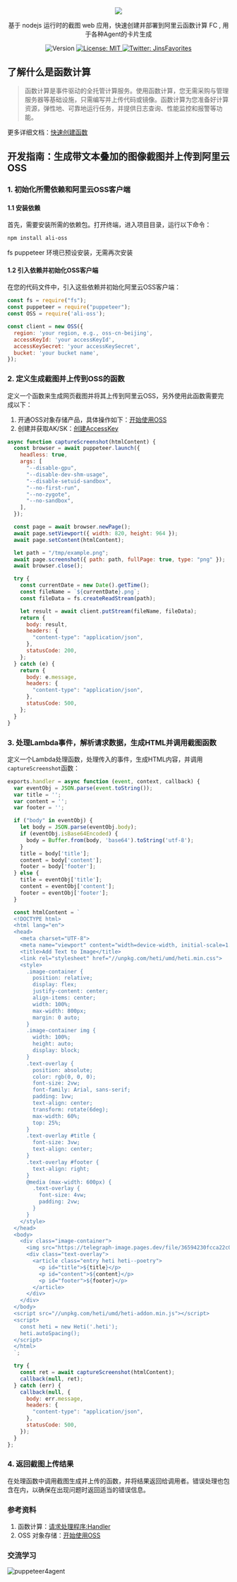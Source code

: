 <div align="center">
  <img src="https://capsule-render.vercel.app/api?type=venom&height=300&color=gradient&text=puppeteer4agent&textBg=false&animation=fadeIn&stroke=43b0cb&fontColor=43b0cb" />
  <p>基于 nodejs 运行时的截图 web 应用，快速创建并部署到阿里云函数计算 FC , 用于各种Agent的卡片生成</p>
</div>
<p align="center">
  <img alt="Version" src="https://img.shields.io/badge/version-0.1.0-blue.svg?cacheSeconds=2592000" />
  <a href="#" target="_blank">
    <img alt="License: MIT" src="https://img.shields.io/badge/License-MIT-yellow.svg" />
  </a>
  <a href="https://twitter.com/JinsFavorites" target="_blank">
    <img alt="Twitter: JinsFavorites" src="https://img.shields.io/twitter/follow/JinsFavorites.svg?style=social" />
  </a>
</p>

## 了解什么是函数计算
> 函数计算是事件驱动的全托管计算服务。使用函数计算，您无需采购与管理服务器等基础设施，只需编写并上传代码或镜像。函数计算为您准备好计算资源，弹性地、可靠地运行任务，并提供日志查询、性能监控和报警等功能。

更多详细文档：[快速创建函数](https://help.aliyun.com/zh/functioncompute/getting-started/quickly-create-a-function?spm=a2c4g.11186623.0.0.4694511ejhLV41)

## 开发指南：生成带文本叠加的图像截图并上传到阿里云OSS

### 1. 初始化所需依赖和阿里云OSS客户端

#### 1.1 安装依赖
首先，需要安装所需的依赖包。打开终端，进入项目目录，运行以下命令：

```bash
npm install ali-oss
```
fs puppeteer 环境已预设安装，无需再次安装

#### 1.2 引入依赖并初始化OSS客户端
在您的代码文件中，引入这些依赖并初始化阿里云OSS客户端：

```javascript
const fs = require("fs");
const puppeteer = require("puppeteer");
const OSS = require('ali-oss');

const client = new OSS({
  region: 'your region, e.g., oss-cn-beijing',
  accessKeyId: 'your accessKeyId',
  accessKeySecret: 'your accessKeySecret',
  bucket: 'your bucket name',
});
```

### 2. 定义生成截图并上传到OSS的函数

定义一个函数来生成网页截图并将其上传到阿里云OSS，另外使用此函数需要完成以下：
1. 开通OSS对象存储产品，具体操作如下：[开始使用OSS](https://help.aliyun.com/zh/oss/getting-started/getting-started-with-oss?spm=a2c4g.11186623.0.0.42397368n5PyYY)
2. 创建并获取AK/SK：[创建AccessKey](https://help.aliyun.com/zh/ram/user-guide/create-an-accesskey-pair?spm=a2c4g.11186623.0.0.603a6ecfTzAeqm)


```javascript
async function captureScreenshot(htmlContent) {
  const browser = await puppeteer.launch({
    headless: true,
    args: [
      "--disable-gpu",
      "--disable-dev-shm-usage",
      "--disable-setuid-sandbox",
      "--no-first-run",
      "--no-zygote",
      "--no-sandbox",
    ],
  });

  const page = await browser.newPage();
  await page.setViewport({ width: 820, height: 964 });
  await page.setContent(htmlContent);

  let path = "/tmp/example.png";
  await page.screenshot({ path: path, fullPage: true, type: "png" });
  await browser.close();

  try {
    const currentDate = new Date().getTime();
    const fileName = `${currentDate}.png`;
    const fileData = fs.createReadStream(path);

    let result = await client.putStream(fileName, fileData);
    return {
      body: result,
      headers: {
        "content-type": "application/json",
      },
      statusCode: 200,
    };
  } catch (e) {
    return {
      body: e.message,
      headers: {
        "content-type": "application/json",
      },
      statusCode: 500,
    };
  }
}
```

### 3. 处理Lambda事件，解析请求数据，生成HTML并调用截图函数

定义一个Lambda处理函数，处理传入的事件，生成HTML内容，并调用`captureScreenshot`函数：

```javascript
exports.handler = async function (event, context, callback) {
  var eventObj = JSON.parse(event.toString());
  var title = '';
  var content = '';
  var footer = '';

  if ("body" in eventObj) {
    let body = JSON.parse(eventObj.body);
    if (eventObj.isBase64Encoded) {
      body = Buffer.from(body, 'base64').toString('utf-8');
    }
    title = body['title'];
    content = body['content'];
    footer = body['footer'];
  } else {
    title = eventObj['title'];
    content = eventObj['content'];
    footer = eventObj['footer'];
  }

  const htmlContent = `
  <!DOCTYPE html>
  <html lang="en">
  <head>
    <meta charset="UTF-8">
    <meta name="viewport" content="width=device-width, initial-scale=1.0">
    <title>Add Text to Image</title>
    <link rel="stylesheet" href="//unpkg.com/heti/umd/heti.min.css">
    <style>
      .image-container {
        position: relative;
        display: flex;
        justify-content: center;
        align-items: center;
        width: 100%;
        max-width: 800px;
        margin: 0 auto;
      }
      .image-container img {
        width: 100%;
        height: auto;
        display: block;
      }
      .text-overlay {
        position: absolute;
        color: rgb(0, 0, 0);
        font-size: 2vw;
        font-family: Arial, sans-serif;
        padding: 1vw;
        text-align: center;
        transform: rotate(6deg);
        max-width: 60%;
        top: 25%;
      }
      .text-overlay #title {
        font-size: 3vw;
        text-align: center;
      }
      .text-overlay #footer {
        text-align: right;
      }
      @media (max-width: 600px) {
        .text-overlay {
          font-size: 4vw;
          padding: 2vw;
        }
      }
    </style>
  </head>
  <body>
    <div class="image-container">
      <img src="https://telegraph-image.pages.dev/file/36594230fcca22c0480b9.jpg" alt="Image">
      <div class="text-overlay">
        <article class="entry heti heti--poetry">
          <p id="title">${title}</p>
          <p id="content">${content}</p>
          <p id="footer">${footer}</p>
        </article>
      </div>
    </div>
  </body>
  <script src="//unpkg.com/heti/umd/heti-addon.min.js"></script>
  <script>
    const heti = new Heti('.heti');
    heti.autoSpacing();
  </script>
  </html>
  `;

  try {
    const ret = await captureScreenshot(htmlContent);
    callback(null, ret);
  } catch (err) {
    callback(null, {
      body: err.message,
      headers: {
        "content-type": "application/json",
      },
      statusCode: 500,
    });
  }
};
```

### 4. 返回截图上传结果

在处理函数中调用截图生成并上传的函数，并将结果返回给调用者。错误处理也包含在内，以确保在出现问题时返回适当的错误信息。

### 参考资料

1. 函数计算：[请求处理程序:Handler](https://help.aliyun.com/zh/functioncompute/user-guide/request-handlers?spm=a2c4g.11186623.0.0.156e2510e2cJb3)
2. OSS 对象存储：[开始使用OSS](https://help.aliyun.com/zh/oss/getting-started/getting-started-with-oss?spm=a2c4g.11186623.0.0.42397368n5PyYY)

### 交流学习
![puppeteer4agent](https://github.com/user-attachments/assets/08d23e47-d6bc-479c-ae14-65c2914a54a2)


